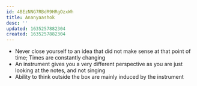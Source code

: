 ```yaml
---
id: 4BEzNNG7RBdR9HRgOzxWh
title: Ananyaashok
desc: ''
updated: 1635257882304
created: 1635257882304
---
```


* Never close yourself to an idea that did not make sense at that point of time; Times are constantly changing 
* An instrument gives you a very different perspective as you are just looking at the notes, and not singing 
* Ability to think outside the box are mainly induced by the instrument 
